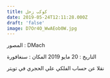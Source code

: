 ```yaml
---
title: كوكب زحل
date: 2019-05-24T12:11:28.000Z
draft: 'false'
image: D7Or4O_WwAEob0W.jpg
---
```


المصور : DMach

التاريخ : 20 مايو 2019
المكان : سنغافورة

نقلا عن حساب الفلكي علي الحجري في تويتر
